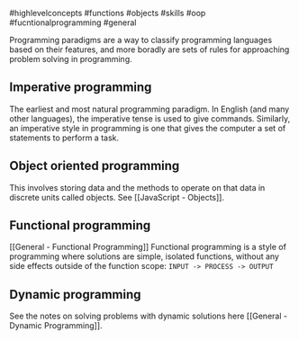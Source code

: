 #highlevelconcepts #functions #objects #skills #oop #fucntionalprogramming #general

Programming paradigms are a way to classify programming languages based on their features, and more boradly are sets of rules for approaching problem solving in programming.

## Imperative programming
The earliest and most natural programming paradigm. In English (and many other languages), the imperative tense is used to give commands. Similarly, an imperative style in programming is one that gives the computer a set of statements to perform a task.

## Object oriented programming
This involves storing data and the methods to operate on that data in discrete units called objects. See [[JavaScript - Objects]].

## Functional programming
[[General - Functional Programming]]
Functional programming is a style of programming where solutions are simple, isolated functions, without any side effects outside of the function scope: `INPUT -> PROCESS -> OUTPUT`

## Dynamic programming 
See the notes on solving problems with dynamic solutions here [[General - Dynamic Programming]].